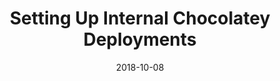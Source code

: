 ---
date: 2018-10-08
tags: post
name: Chocolatey Fest
url: https://chocolateyfest.com/
type: conference
title: Setting Up Internal Chocolatey Deployments
slides_url: 
recording_url: 
city: San Francisco
country: United States of America
country_code: USA
language: English
---